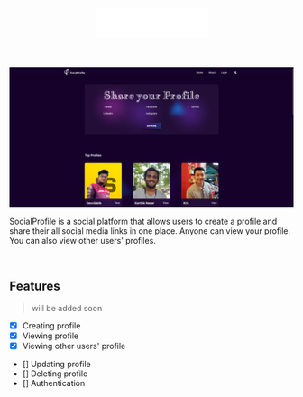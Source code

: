# <p align="center"><img src="./public/assets/Logo.png" alt="SocialProfile" width="200"/></p>

<br/>

<img src="./public/assets/socialprofiles.png" />

<br/>

SocialProfile is a social platform that allows users to create a profile and share their all social media links in one place. Anyone can view your profile. You can also view other users' profiles. 

<br/>

## Features
> will be added soon

- [x] Creating profile
- [x] Viewing profile 
- [x] Viewing other users' profile
- [] Updating profile
- [] Deleting profile
- [] Authentication